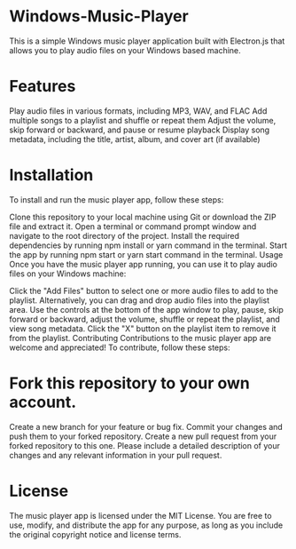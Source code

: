 # Windows-Music-Player



This is a simple Windows music player application built with Electron.js that allows you to play audio files on your Windows based machine.

# Features

Play audio files in various formats, including MP3, WAV, and FLAC
Add multiple songs to a playlist and shuffle or repeat them
Adjust the volume, skip forward or backward, and pause or resume playback
Display song metadata, including the title, artist, album, and cover art (if available)

# Installation
To install and run the music player app, follow these steps:

Clone this repository to your local machine using Git or download the ZIP file and extract it.
Open a terminal or command prompt window and navigate to the root directory of the project.
Install the required dependencies by running npm install or yarn command in the terminal.
Start the app by running npm start or yarn start command in the terminal.
Usage
Once you have the music player app running, you can use it to play audio files on your Windows machine:

Click the "Add Files" button to select one or more audio files to add to the playlist. Alternatively, you can drag and drop audio files into the playlist area.
Use the controls at the bottom of the app window to play, pause, skip forward or backward, adjust the volume, shuffle or repeat the playlist, and view song metadata.
Click the "X" button on the playlist item to remove it from the playlist.
Contributing
Contributions to the music player app are welcome and appreciated! To contribute, follow these steps:

# Fork this repository to your own account.

Create a new branch for your feature or bug fix.
Commit your changes and push them to your forked repository.
Create a new pull request from your forked repository to this one.
Please include a detailed description of your changes and any relevant information in your pull request.

# License
The music player app is licensed under the MIT License. You are free to use, modify, and distribute the app for any purpose, as long as you include the original copyright notice and license terms.
